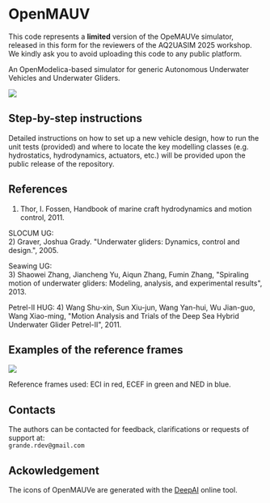 # OpenMAUV

This code represents a **limited** version of the OpeMAUVe simulator, released in this form for the reviewers of the AQ2UASIM 2025 workshop. We kindly ask you to avoid uploading this code to any public platform.


An OpenModelica-based simulator for generic Autonomous Underwater Vehicles and Underwater Gliders.

<img src="https://github.com/grande-dev/OpenMAUV-test/blob/master/images/logo_OpenMAUVe.png"> 


## Step-by-step instructions 
Detailed instructions on how to set up a new vehicle design, how to run the unit tests (provided) and where to locate the key modelling classes (e.g. hydrostatics, hydrodynamics, actuators, etc.) will be provided upon the public release of the repository.  
  



## References
1) Thor, I. Fossen, Handbook of marine craft hydrodynamics and motion control, 2011.
  
  
SLOCUM UG:  
2) Graver, Joshua Grady. "Underwater gliders: Dynamics, control and design.", 2005.
  
  
Seawing UG:  
3) Shaowei Zhang, Jiancheng Yu, Aiqun Zhang, Fumin Zhang, "Spiraling motion of underwater gliders: Modeling, analysis, and experimental results", 2013.
  
  
Petrel-II HUG:
4) Wang Shu-xin, Sun Xiu-jun, Wang Yan-hui, Wu Jian-guo, Wang Xiao-ming, "Motion Analysis and Trials of the Deep Sea Hybrid Underwater Glider Petrel-II", 2011.

  

## Examples of the reference frames  
<img src="https://github.com/grande-dev/OpenMAUV-test/blob/master/results/frames_rotating.gif"> 

Reference frames used: ECI in red, ECEF in green and NED in blue.


## Contacts
The authors can be contacted for feedback, clarifications or requests of support at:  
`grande.rdev@gmail.com`


## Ackowledgement
The icons of OpenMAUVe are generated with the [DeepAI](https://deepai.org/machine-learning-model/text2img) online tool. 



